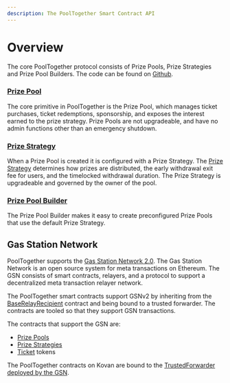 ```yaml
---
description: The PoolTogether Smart Contract API
---
```


# Overview

The core PoolTogether protocol consists of Prize Pools, Prize Strategies and Prize Pool Builders.  The code can be found on [Github](https://github.com/pooltogether/pooltogether-contracts).

### [Prize Pool](prize-pool/)

The core primitive in PoolTogether is the Prize Pool, which manages ticket purchases, ticket redemptions, sponsorship, and exposes the interest earned to the prize strategy.  Prize Pools are not upgradeable, and have no admin functions other than an emergency shutdown.

### [Prize Strategy](prize-strategy.md)

When a Prize Pool is created it is configured with a Prize Strategy.  The [Prize Strategy](prize-strategy.md) determines how prizes are distributed, the early withdrawal exit fee for users, and the timelocked withdrawal duration.  The Prize Strategy is upgradeable and governed by the owner of the pool.

### [Prize Pool Builder](builders.md)

The Prize Pool Builder makes it easy to create preconfigured Prize Pools that use the default Prize Strategy.

## Gas Station Network

PoolTogether supports the [Gas Station Network 2.0](https://github.com/opengsn/gsn).  The Gas Station Network is an open source system for meta transactions on Ethereum.  The GSN consists of smart contracts, relayers, and a protocol to support a decentralized meta transaction relayer network.

The PoolTogether smart contracts support GSNv2 by inheriting from the [BaseRelayRecipient](https://github.com/opengsn/gsn/blob/master/contracts/BaseRelayRecipient.sol) contract and being bound to a trusted forwarder.  The contracts are tooled so that they support GSN transactions.

The contracts that support the GSN are:

* [Prize Pools](prize-pool/)
* [Prize Strategies](prize-strategy.md)
* [Ticket](prize-pool/ticket.md) tokens

The PoolTogether contracts on Kovan are bound to the [TrustedForwarder deployed by the GSN](https://docs.opengsn.org/gsn-provider/networks.html).

